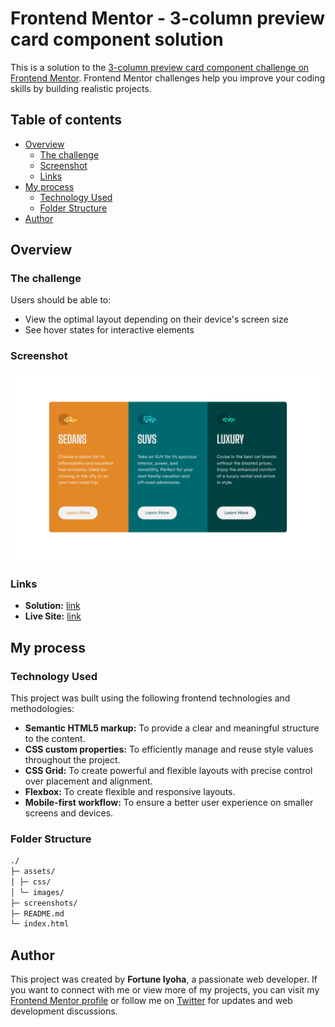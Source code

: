 # Frontend Mentor - 3-column preview card component solution

This is a solution to the [3-column preview card component challenge on Frontend Mentor](https://www.frontendmentor.io/challenges/3column-preview-card-component-pH92eAR2-). Frontend Mentor challenges help you improve your coding skills by building realistic projects.

## Table of contents

- [Overview](#overview)
  - [The challenge](#the-challenge)
  - [Screenshot](#screenshot)
  - [Links](#links)
- [My process](#my-process)
  - [Technology Used](#technology-used)
  - [Folder Structure](#folder-structure)
- [Author](#author)

## Overview

### The challenge

Users should be able to:

- View the optimal layout depending on their device's screen size
- See hover states for interactive elements

### Screenshot

![website preview](screenshots/3-column-card-desktop.png)

### Links

- **Solution:** [link](https://)
- **Live Site:** [link](https://)

## My process

### Technology Used

This project was built using the following frontend technologies and methodologies:

- **Semantic HTML5 markup:** To provide a clear and meaningful structure to the content.
- **CSS custom properties:** To efficiently manage and reuse style values throughout the project.
- **CSS Grid:** To create powerful and flexible layouts with precise control over placement and alignment.
- **Flexbox:** To create flexible and responsive layouts.
- **Mobile-first workflow:** To ensure a better user experience on smaller screens and devices.

### Folder Structure

```markdown
./
├─ assets/
│ ├─ css/
│ └─ images/
├─ screenshots/
├─ README.md
└─ index.html
```

## Author

This project was created by **Fortune Iyoha**, a passionate web developer. If you want to connect with me or view more of my projects, you can visit my [Frontend Mentor profile](https://www.frontendmentor.io/profile/fortune-i-o) or follow me on [Twitter](https://twitter.com/fortuneiyoha) for updates and web development discussions.
